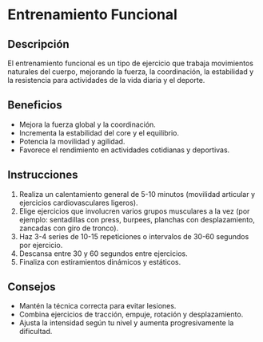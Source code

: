 # Entrenamiento Funcional

## Descripción
El entrenamiento funcional es un tipo de ejercicio que trabaja movimientos naturales del cuerpo, mejorando la fuerza, la coordinación, la estabilidad y la resistencia para actividades de la vida diaria y el deporte.

## Beneficios
- Mejora la fuerza global y la coordinación.
- Incrementa la estabilidad del core y el equilibrio.
- Potencia la movilidad y agilidad.
- Favorece el rendimiento en actividades cotidianas y deportivas.

## Instrucciones
1. Realiza un calentamiento general de 5-10 minutos (movilidad articular y ejercicios cardiovasculares ligeros).
2. Elige ejercicios que involucren varios grupos musculares a la vez (por ejemplo: sentadillas con press, burpees, planchas con desplazamiento, zancadas con giro de tronco).
3. Haz 3-4 series de 10-15 repeticiones o intervalos de 30-60 segundos por ejercicio.
4. Descansa entre 30 y 60 segundos entre ejercicios.
5. Finaliza con estiramientos dinámicos y estáticos.

## Consejos
- Mantén la técnica correcta para evitar lesiones.
- Combina ejercicios de tracción, empuje, rotación y desplazamiento.
- Ajusta la intensidad según tu nivel y aumenta progresivamente la dificultad.